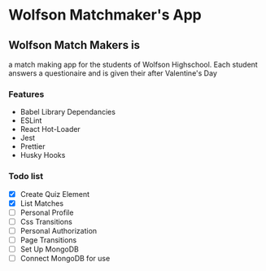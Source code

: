 # Wolfson Matchmaker's App

## Wolfson Match Makers is
a match making app for the students of Wolfson Highschool. Each student answers a questionaire and is given their after Valentine's Day

### Features
* Babel Library Dependancies
* ESLint
* React Hot-Loader
* Jest
* Prettier
* Husky Hooks

### Todo list

- [x] Create Quiz Element 
- [x] List Matches
- [ ] Personal Profile
- [ ] Css Transitions
- [ ] Personal Authorization 
- [ ] Page Transitions
- [ ] Set Up MongoDB 
- [ ] Connect MongoDB for use
